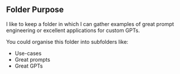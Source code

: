 ## Folder Purpose

I like to keep a folder in which I can gather examples of great prompt engineering or excellent applications for custom GPTs.

You could organise this folder into subfolders like:

- Use-cases
- Great prompts
- Great GPTs